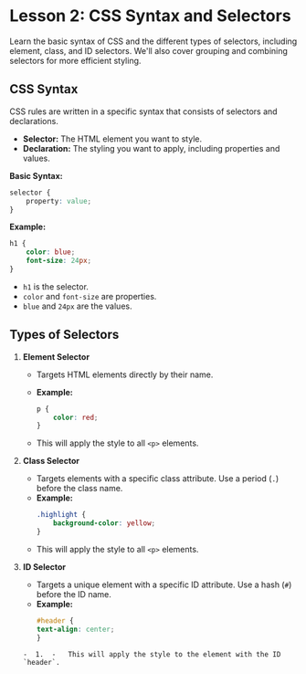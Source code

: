 # **Lesson 2: CSS Syntax and Selectors**

Learn the basic syntax of CSS and the different types of selectors, including element, class, and ID selectors. We'll also cover grouping and combining selectors for more efficient styling.

## **CSS Syntax**

CSS rules are written in a specific syntax that consists of selectors and declarations.

- **Selector:** The HTML element you want to style.
- **Declaration:** The styling you want to apply, including properties and values.

**Basic Syntax:**

```css
selector {
    property: value;
}
```

**Example:**
```css
h1 {
    color: blue;
    font-size: 24px;
}
```
-   `h1` is the selector.
-   `color` and `font-size` are properties.
-   `blue` and `24px` are the values.

## **Types of Selectors**

1.  **Element Selector**
    
    -   Targets HTML elements directly by their name.
        
    -   **Example:**
	    ```css
		p {
		    color: red;
		}
		```

	- This will apply the style to all `<p>` elements.

2.  **Class Selector**
    
    -   Targets elements with a specific class attribute. Use a period (`.`) before the class name.        
    -   **Example:**
		```css
		.highlight {
		    background-color: yellow;
		}
		```
    -  This will apply the style to all `<p>` elements.


3.  **ID Selector**
    
    -   Targets a unique element with a specific ID attribute. Use a hash (`#`) before the ID name.     
    -   **Example:**
		```css
		#header {
	    text-align: center;
		}
	```
    -  1.  -   This will apply the style to the element with the ID `header`.

<!--stackedit_data:
eyJoaXN0b3J5IjpbMTY3Njk4NDg4N119
-->